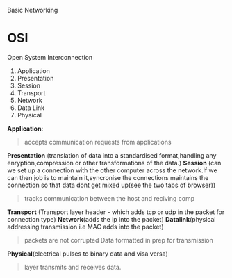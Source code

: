 Basic Networking

# **OSI**

Open System Interconnection

1. Application
2. Presentation
3. Session
4. Transport
5. Network
6. Data Link
7. Physical

**Application**:
> accepts communication requests from applications


**Presentation** (translation of data into a standardised format,handling any enryption,compression or other transformations of the data.)
**Session** (can we set up a connection with the other computer across the network.If we can then job is to maintain it,syncronise the connections maintains the connection so that data dont get mixed up(see the two tabs of browser))
>tracks communication between the host and reciving comp


**Transport** (Transport layer header - which adds tcp or udp in the packet for connection type)
**Network**(adds the ip into the packet)
**Datalink**(physical addressing transmission i.e MAC adds into the packet)
> packets are not corrupted
> Data formatted in prep for transmission
> 

**Physical**(electrical pulses to binary data and visa versa)
> layer transmits and receives data.
> 